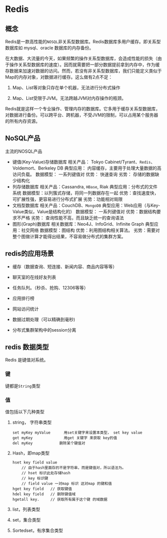 # Redis 

## 概念

Redis是一款高性能的``NOSQL``非关系型数据库。Redis数据库多用户缓存。即关系型数据库如 mysql、oracle 数据库的内存备份。

 

在大数据、大流量的今天，如果频繁的操作关系型数据库，会造成性能的损失（由于操作关系型数据库的速度）。因而就需要把一部分数据提前拿到内存中，作为缓存数据来加速对数据的访问。然而，若没有非关系型数据库，我们只能定义类似于Map的内存对象，对数据进行缓存。这么做有2点不足：

1. Map、List等对象只存在单个机器，无法进行分布式操作

2. Map、List受限于JVM。无法跨越JVM对内存操作的瓶颈。

    

Redis就是这样一个专业操作、管理内存的数据库。它多用于缓存关系型数据库，对数据进行备份。可以跨平台、跨机器，不受JVM的限制，可以占用某个服务器的所有内存资源。



## NoSQL产品

主流的NOSQL产品

- 键值(Key-Value)存储数据库
    				相关产品： Tokyo Cabinet/Tyrant、``Redis``、Voldemort、Berkeley DB
    				典型应用： 内容缓存，主要用于处理大量数据的高访问负载。 
    				数据模型： 一系列键值对
    				优势： 快速查询
    				劣势： 存储的数据缺少结构化
- 列存储数据库
    				相关产品：Cassandra, ``HBase``, Riak
    				典型应用：分布式的文件系统
    				数据模型：以列簇式存储，将同一列数据存在一起
    				优势：查找速度快，可扩展性强，更容易进行分布式扩展
    				劣势：功能相对局限
- 文档型数据库
    				相关产品：CouchDB、``MongoDB``
    				典型应用：Web应用（与Key-Value类似，Value是结构化的）
    				数据模型： 一系列键值对
    				优势：数据结构要求不严格 
    				劣势： 查询性能不高，而且缺乏统一的查询语法
- 图形(Graph)数据库
    				相关数据库：Neo4J、InfoGrid、Infinite Graph
    				典型应用：社交网络
    				数据模型：图结构
    				优势：利用图结构相关算法。
    				劣势：需要对整个图做计算才能得出结果，不容易做分布式的集群方案。



## redis的应用场景
- 缓存（数据查询、短连接、新闻内容、商品内容等等）

- 聊天室的在线好友列表
- 任务队列。（秒杀、抢购、12306等等）
- 应用排行榜
- 网站访问统计
- 数据过期处理（可以精确到毫秒)
- 分布式集群架构中的session分离



## redis 数据类型

Redis 是键值对系统。

### 键

键都是``String``类型

### 值

值包括以下几种类型

1. string， 字符串类型

    ```redis
    set myKey myValue      用set关键字来设置本类型， set key value
    get myKey              用get 关键字 来获取 key的值
    del myKey    		 删除某个键值对
    ```

2. Hash，即map类型

    ```redis
    hset key field value  
    	// 由于hash里面存的不是字符串，而是键值对，所以语法为。 
    	// hset 标识此处存储hash
    	// key 标识键
    	// field value 一对map 标识 这对map 的键和值
    hget key field   // 获取键值
    hdel key field   // 删除键值域
    hgetall key.     // 获取所有属于这个键 的域数据
    ```

3. list，列表类型

4. set，集合类型

5. Sortedset，有序集合类型 